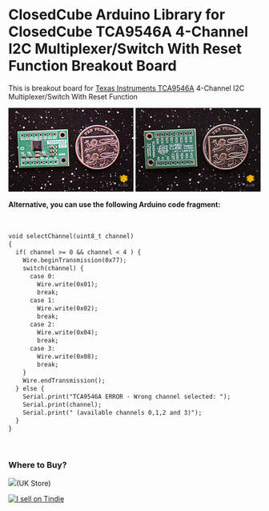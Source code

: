 ClosedCube Arduino Library for
ClosedCube TCA9546A 4-Channel I2C Multiplexer/Switch With Reset Function Breakout Board
======================================================================================================

This is breakout board for [Texas Instruments TCA9546A](http://www.ti.com/product/TCA9546A) 4-Channel I2C Multiplexer/Switch With Reset Function

[![](https://github.com/closedcube/ClosedCube_TCA9546A_Arduino/blob/master/images/B360_TCA9546A_Pic1.jpg)](https://www.tindie.com/stores/closedcube/)
[![](https://github.com/closedcube/ClosedCube_TCA9546A_Arduino/blob/master/images/B360_TCA9546A_Pic2.jpg)](https://www.tindie.com/stores/closedcube/)

<b>Alternative, you can use the following Arduino code fragment:</b>
<pre>
<code>

void selectChannel(uint8_t channel)
{
  if( channel >= 0 && channel < 4 ) {
    Wire.beginTransmission(0x77);
    switch(channel) {
      case 0:
        Wire.write(0x01);
        break;
      case 1:
        Wire.write(0x02);
        break;
      case 2:
        Wire.write(0x04);
        break;
      case 3:
        Wire.write(0x08);
        break;
    }
    Wire.endTransmission();
  } else {
    Serial.print("TCA9546A ERROR - Wrong channel selected: ");
    Serial.print(channel);
    Serial.print(" (available channels 0,1,2 and 3)");
  }
}

</code>
</pre>


### Where to Buy?

[![](http://images.closedcube.uk/logo/github/ebay.gif)](http://www.ebay.co.uk/itm/182438394905)(UK Store)

<a href="https://www.tindie.com/stores/closedcube/?ref=offsite_badges&utm_source=sellers_closedcube&utm_medium=badges&utm_campaign=badge_medium"><img src="https://d2ss6ovg47m0r5.cloudfront.net/badges/tindie-mediums.png" alt="I sell on Tindie" width="150" height="78"></a>




